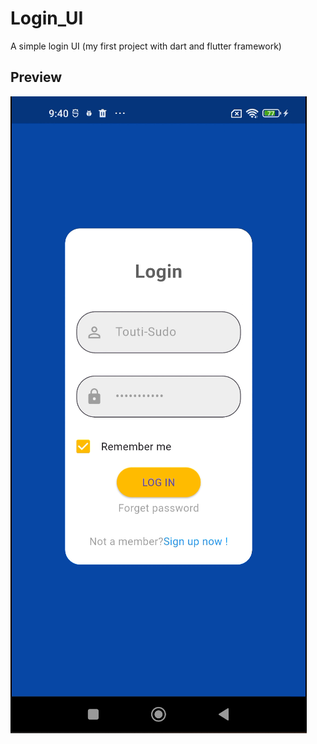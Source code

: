 # Login_UI
A simple login UI  (my first project with dart and flutter framework)
## Preview
![prview](assets/login.PNG)
